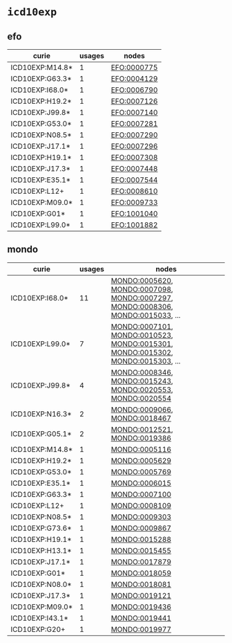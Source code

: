 # `icd10exp`

## efo

| curie           |   usages | nodes                                               |
|-----------------|----------|-----------------------------------------------------|
| ICD10EXP:M14.8* |        1 | [EFO:0000775](http://www.ebi.ac.uk/efo/EFO_0000775) |
| ICD10EXP:G63.3* |        1 | [EFO:0004129](http://www.ebi.ac.uk/efo/EFO_0004129) |
| ICD10EXP:I68.0* |        1 | [EFO:0006790](http://www.ebi.ac.uk/efo/EFO_0006790) |
| ICD10EXP:H19.2* |        1 | [EFO:0007126](http://www.ebi.ac.uk/efo/EFO_0007126) |
| ICD10EXP:J99.8* |        1 | [EFO:0007140](http://www.ebi.ac.uk/efo/EFO_0007140) |
| ICD10EXP:G53.0* |        1 | [EFO:0007281](http://www.ebi.ac.uk/efo/EFO_0007281) |
| ICD10EXP:N08.5* |        1 | [EFO:0007290](http://www.ebi.ac.uk/efo/EFO_0007290) |
| ICD10EXP:J17.1* |        1 | [EFO:0007296](http://www.ebi.ac.uk/efo/EFO_0007296) |
| ICD10EXP:H19.1* |        1 | [EFO:0007308](http://www.ebi.ac.uk/efo/EFO_0007308) |
| ICD10EXP:J17.3* |        1 | [EFO:0007448](http://www.ebi.ac.uk/efo/EFO_0007448) |
| ICD10EXP:E35.1* |        1 | [EFO:0007544](http://www.ebi.ac.uk/efo/EFO_0007544) |
| ICD10EXP:L12+   |        1 | [EFO:0008610](http://www.ebi.ac.uk/efo/EFO_0008610) |
| ICD10EXP:M09.0* |        1 | [EFO:0009733](http://www.ebi.ac.uk/efo/EFO_0009733) |
| ICD10EXP:G01*   |        1 | [EFO:1001040](http://www.ebi.ac.uk/efo/EFO_1001040) |
| ICD10EXP:L99.0* |        1 | [EFO:1001882](http://www.ebi.ac.uk/efo/EFO_1001882) |

## mondo

| curie           |   usages | nodes                                                                                                                                                                                                                                                                                                                          |
|-----------------|----------|--------------------------------------------------------------------------------------------------------------------------------------------------------------------------------------------------------------------------------------------------------------------------------------------------------------------------------|
| ICD10EXP:I68.0* |       11 | [MONDO:0005620](http://purl.obolibrary.org/obo/MONDO_0005620), [MONDO:0007098](http://purl.obolibrary.org/obo/MONDO_0007098), [MONDO:0007297](http://purl.obolibrary.org/obo/MONDO_0007297), [MONDO:0008306](http://purl.obolibrary.org/obo/MONDO_0008306), [MONDO:0015033](http://purl.obolibrary.org/obo/MONDO_0015033), ... |
| ICD10EXP:L99.0* |        7 | [MONDO:0007101](http://purl.obolibrary.org/obo/MONDO_0007101), [MONDO:0010523](http://purl.obolibrary.org/obo/MONDO_0010523), [MONDO:0015301](http://purl.obolibrary.org/obo/MONDO_0015301), [MONDO:0015302](http://purl.obolibrary.org/obo/MONDO_0015302), [MONDO:0015303](http://purl.obolibrary.org/obo/MONDO_0015303), ... |
| ICD10EXP:J99.8* |        4 | [MONDO:0008346](http://purl.obolibrary.org/obo/MONDO_0008346), [MONDO:0015243](http://purl.obolibrary.org/obo/MONDO_0015243), [MONDO:0020553](http://purl.obolibrary.org/obo/MONDO_0020553), [MONDO:0020554](http://purl.obolibrary.org/obo/MONDO_0020554)                                                                     |
| ICD10EXP:N16.3* |        2 | [MONDO:0009066](http://purl.obolibrary.org/obo/MONDO_0009066), [MONDO:0018467](http://purl.obolibrary.org/obo/MONDO_0018467)                                                                                                                                                                                                   |
| ICD10EXP:G05.1* |        2 | [MONDO:0012521](http://purl.obolibrary.org/obo/MONDO_0012521), [MONDO:0019386](http://purl.obolibrary.org/obo/MONDO_0019386)                                                                                                                                                                                                   |
| ICD10EXP:M14.8* |        1 | [MONDO:0005116](http://purl.obolibrary.org/obo/MONDO_0005116)                                                                                                                                                                                                                                                                  |
| ICD10EXP:H19.2* |        1 | [MONDO:0005629](http://purl.obolibrary.org/obo/MONDO_0005629)                                                                                                                                                                                                                                                                  |
| ICD10EXP:G53.0* |        1 | [MONDO:0005769](http://purl.obolibrary.org/obo/MONDO_0005769)                                                                                                                                                                                                                                                                  |
| ICD10EXP:E35.1* |        1 | [MONDO:0006015](http://purl.obolibrary.org/obo/MONDO_0006015)                                                                                                                                                                                                                                                                  |
| ICD10EXP:G63.3* |        1 | [MONDO:0007100](http://purl.obolibrary.org/obo/MONDO_0007100)                                                                                                                                                                                                                                                                  |
| ICD10EXP:L12+   |        1 | [MONDO:0008109](http://purl.obolibrary.org/obo/MONDO_0008109)                                                                                                                                                                                                                                                                  |
| ICD10EXP:N08.5* |        1 | [MONDO:0009303](http://purl.obolibrary.org/obo/MONDO_0009303)                                                                                                                                                                                                                                                                  |
| ICD10EXP:G73.6* |        1 | [MONDO:0009867](http://purl.obolibrary.org/obo/MONDO_0009867)                                                                                                                                                                                                                                                                  |
| ICD10EXP:H19.1* |        1 | [MONDO:0015288](http://purl.obolibrary.org/obo/MONDO_0015288)                                                                                                                                                                                                                                                                  |
| ICD10EXP:H13.1* |        1 | [MONDO:0015455](http://purl.obolibrary.org/obo/MONDO_0015455)                                                                                                                                                                                                                                                                  |
| ICD10EXP:J17.1* |        1 | [MONDO:0017879](http://purl.obolibrary.org/obo/MONDO_0017879)                                                                                                                                                                                                                                                                  |
| ICD10EXP:G01*   |        1 | [MONDO:0018059](http://purl.obolibrary.org/obo/MONDO_0018059)                                                                                                                                                                                                                                                                  |
| ICD10EXP:N08.0* |        1 | [MONDO:0018081](http://purl.obolibrary.org/obo/MONDO_0018081)                                                                                                                                                                                                                                                                  |
| ICD10EXP:J17.3* |        1 | [MONDO:0019121](http://purl.obolibrary.org/obo/MONDO_0019121)                                                                                                                                                                                                                                                                  |
| ICD10EXP:M09.0* |        1 | [MONDO:0019436](http://purl.obolibrary.org/obo/MONDO_0019436)                                                                                                                                                                                                                                                                  |
| ICD10EXP:I43.1* |        1 | [MONDO:0019441](http://purl.obolibrary.org/obo/MONDO_0019441)                                                                                                                                                                                                                                                                  |
| ICD10EXP:G20+   |        1 | [MONDO:0019977](http://purl.obolibrary.org/obo/MONDO_0019977)                                                                                                                                                                                                                                                                  |

